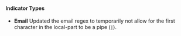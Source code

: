 
#### Indicator Types

- **Email**
Updated the email regex to temporarily not allow for the first character in the local-part to be a pipe (`|`).